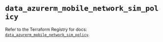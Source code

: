 # `data_azurerm_mobile_network_sim_policy`

Refer to the Terraform Registry for docs: [`data_azurerm_mobile_network_sim_policy`](https://registry.terraform.io/providers/hashicorp/azurerm/4.2.0/docs/data-sources/mobile_network_sim_policy).
